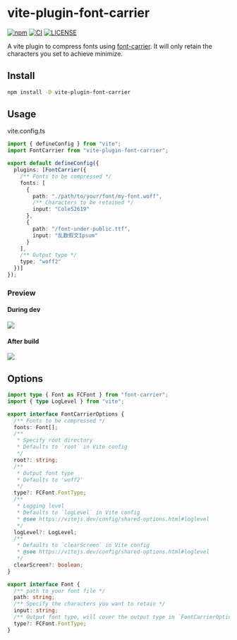 # vite-plugin-font-carrier

[![npm](https://img.shields.io/npm/v/vite-plugin-font-carrier?color=red&label=npm)](https://www.npmjs.com/package/vite-plugin-font-carrier)
[![CI](https://github.com/Bernankez/vite-plugin-font-carrier/workflows/CI/badge.svg)](https://github.com/Bernankez/vite-plugin-font-carrier/actions)
[![LICENSE](https://shields.io/github/license/Bernankez/vite-plugin-font-carrier)](https://github.com/Bernankez/vite-plugin-font-carrier/blob/master/LICENSE)

A vite plugin to compress fonts using [font-carrier](https://github.com/purplebamboo/font-carrier). It will only retain the characters you set to achieve minimize.

## Install

```sh
npm install -D vite-plugin-font-carrier
```

## Usage

vite.config.ts

```ts
import { defineConfig } from "vite";
import FontCarrier from "vite-plugin-font-carrier";

export default defineConfig({
  plugins: [FontCarrier({
    /** Fonts to be compressed */
    fonts: [
      {
        path: "./path/to/your/font/my-font.woff",
        /** Characters to be retained */
        input: "Cole52619"
      },
      {
        path: "/font-under-public.ttf",
        input: "乱数假文Ipsum"
      }
    ],
    /** Output type */
    type: "woff2"
  })]
});
```

### Preview

#### During dev

![](https://github.com/Bernankez/vite-plugin-font-carrier/assets/23058788/3bf5d553-859c-48f7-b888-7e99681ced29)

#### After build

![](https://github.com/Bernankez/vite-plugin-font-carrier/assets/23058788/3fa0f9c9-38d9-4745-b1ea-8efbdba31a6f)

## Options

```ts
import type { Font as FCFont } from "font-carrier";
import { type LogLevel } from "vite";

export interface FontCarrierOptions {
  /** Fonts to be compressed */
  fonts: Font[];
  /**
   * Specify root directory
   * Defaults to `root` in Vite config
   */
  root?: string;
  /**
   * Output font type
   * Defaults to 'woff2'
   */
  type?: FCFont.FontType;
  /**
   * Logging level
   * Defaults to `logLevel` in Vite config
   * @see https://vitejs.dev/config/shared-options.html#loglevel
   */
  logLevel?: LogLevel;
  /**
   * Defaults to `clearScreen` in Vite config
   * @see https://vitejs.dev/config/shared-options.html#loglevel
   */
  clearScreen?: boolean;
}

export interface Font {
  /** path to your font file */
  path: string;
  /** Specify the characters you want to retain */
  input: string;
  /** Output font type, will cover the output type in `FontCarrierOptions` */
  type?: FCFont.FontType;
}
```
